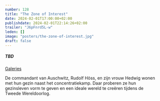 ```yaml
---
number: 128
title: "The Zone of Interest"
date: 2024-02-01T17:00:00+02:00
publishdate: 2024-02-01T22:14:26+02:00
trailer: "J6pFnrd5L-w"
leden: []
image: "posters/the-zone-of-interest.jpg"
draft: false
---
```


##### TBD

[Galeries](https://galeries.be/nl/the-zone-of-interest/)

De commandant van Auschwitz, Rudolf Höss, en zijn vrouw Hedwig wonen met hun gezin naast
het concentratiekamp. Daar proberen ze hun gezinsleven vorm te geven en een ideale
wereld te creëren tijdens de Tweede Wereldoorlog.
<!--more-->
